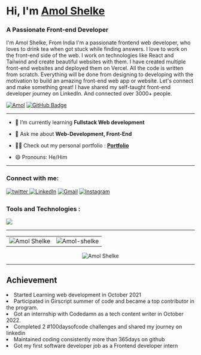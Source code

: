 <h1 align="left">Hi, I'm <a href="https://www.linkedin.com/in/amol-shelke-627813220/" target="_blank"> Amol Shelke </a></h1>
<h3 align="left">A Passionate Front-end Developer</h3>
<p>I'm Amol Shelke, From India I'm a passionate frontend web developer, who loves to drink tea when got stuck while finding answers. I love to work on the front-end side of the web. I work on technologies like React and Tailwind and create beautiful websites with them. I have created multiple front-end websites and deployed them on Vercel. All the code is written from scratch. Everything will be done from designing to developing with the motivation to build an amazing front-end web app or website. Let's connect and make something great! I have shared my self-taught front-end developer journey on LinkedIn. And connected over 3000+ people.
</p>

<p>
<a href="#"> <img src="https://komarev.com/ghpvc/?username=AmolShelke2" alt="Amol" /></a>
<a href="https://github.com/AmolShelke2?tab=followers"><img src="https://img.shields.io/github/followers/AmolShelke2?label=Followers&style=social" alt="GitHub Badge"></a>
</p>

<hr>

- 🌱 I’m currently learning **Fullstack Web development**

- 💬 Ask me about **Web-Development, Front-End**

- 👨‍💻 Check out my personal portfolio : **<a href="https://amolshelke.vercel.app/" target="_blank">Portfolio</a>**

- 😄 Pronouns: He/Him


<hr></hr>
<h3 align="left">Connect with me:</h3>
<div align="left">
  <a href="https://twitter.com/Amol_shelke09" target="_blank">
<img src=https://img.shields.io/badge/twitter-%2300acee.svg?&style=for-the-badge&logo=twitter&logoColor=white alt=twitter style="margin-bottom: 5px;" />
</a>
  <a href="https://www.linkedin.com/in/amol-shelke-627813220/"><img alt="LinkedIn" src="https://img.shields.io/badge/linkedin-%230077B5.svg?style=for-the-badge&logo=linkedin&logoColor=white"/></a>
  <a href="mailto:shelkeamol897@gmail.com"><img alt="Gmail" src="https://img.shields.io/badge/Gmail-D14836?style=for-the-badge&logo=gmail&logoColor=white"/></a>
  <a href="https://instagram.com/_amol_.pvt"><img alt="Instagram" src="https://img.shields.io/badge/Instagram-2CA5E0?style=for-the-badge&logo=telegram&logoColor=white" /></a>
</div>

<h3 align="left">Tools and Technologies :</h3>
  <img align="center" src="https://skillicons.dev/icons?i=html,css,sass,js,typescript,react,nextjs,tailwind,git,github,vscode" />

<hr>
<table>
  <tr>
    <td><img src="https://github-readme-stats.vercel.app/api?username=AmolShelke2&show_icons=true&theme=dark&locale=en" alt="Amol Shelke" /></td>
    <td><img src="https://github-readme-stats.vercel.app/api/top-langs?username=AmolShelke2&show_icons=true&theme=dark&locale=en&layout=compact" alt="Amol-shelke" /></td>
  </tr>
</table>
    <p align="center"><img align="center" src="https://github-readme-streak-stats.herokuapp.com/?user=AmolShelke2&theme=dark" alt="Amol Shelke" /></p>
    
<hr>
<h2>Achievement</h2>
<li>Started Learning web development in October 2021</li>
<li>Participated in Girscript summer of code and became a top contributor in the program.</li>
<li>Got an internship with Codedamn as a tech content writer in October 2022.</li>
<li>Completed 2 #100daysofcode challenges and shared my journey on linkedin</li>
<li>Maintained coding consistently more than 365days on github</li>
<li>Got my first software developer job as a Frontend developer intern</li>
